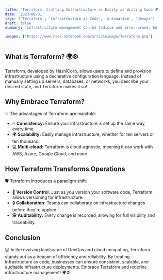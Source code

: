 ```yaml
---
title: 'Terraform: Crafting Infrastructure as Easily as Writing Code 🌍⚙️'
date: '2023-08-31'
tags: ['Terraform', 'Infrastructure as Code', 'Automation', 'devops']
draft: false
summary: 'Infrastructure management can be tedious and error-prone. Enter Terraform, HashiCorps Infrastructure as Code tool, designed to make provisioning and management a breeze. Discover the transformative power of Terraform.'

images: ['https://www.rics-notebook.com/articleimage/Terraform.png']
---
```


## What is Terraform? 🌍⚙️

Terraform, developed by HashiCorp, allows users to define and provision infrastructure using a declarative configuration language. Instead of manually setting up servers, databases, or networks, you describe your desired state, and Terraform makes it so!

## Why Embrace Terraform?

💥 The advantages of Terraform are manifold:

- 🔥 **Consistency:** Ensure your infrastructure is set up the same way, every time.
- 🌍 **Scalability:** Easily manage infrastructure, whether for ten servers or ten thousand.
- 💻 **Multi-cloud:** Terraform is cloud-agnostic, meaning it can work with AWS, Azure, Google Cloud, and more.

## How Terraform Transforms Operations

🛡️ Terraform introduces a paradigm shift:

- 🔄 **Version Control:** Just as you version your software code, Terraform allows versioning for infrastructure.
- 🔒 **Collaboration:** Teams can collaborate on infrastructure changes before they're applied.
- 🕵️ **Auditability:** Every change is recorded, allowing for full visibility and traceability.

## Conclusion

💻 In the evolving landscape of DevOps and cloud computing, Terraform stands out as a beacon of efficiency and reliability. By treating infrastructure as code, businesses can ensure consistent, scalable, and auditable infrastructure deployments. Embrace Terraform and redefine infrastructure management! 🌍⚙️
